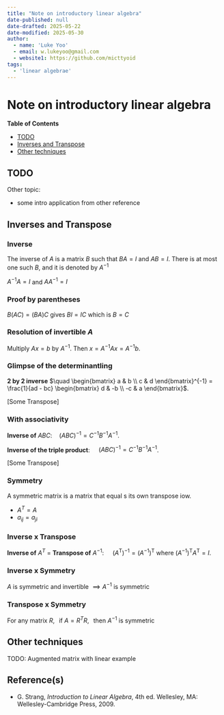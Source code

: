 ```yaml
---
title: "Note on introductory linear algebra"
date-published: null
date-drafted: 2025-05-22
date-modified: 2025-05-30
author:
  - name: 'Luke Yoo'
  - email: w.lukeyoo@gmail.com
  - website1: https://github.com/micttyoid
tags:
  - 'linear algebrae'
---
```


# Note on introductory linear algebra

**Table of Contents**
- [TODO](#todo)
- [Inverses and Transpose](#inverses-and-transpose)
- [Other techniques](#other-techniques)

## TODO

Other topic:
- some intro application from other reference

## Inverses and Transpose

### Inverse

The inverse of $A$ is a matrix $B$ such that $BA = I$ and $AB = I$.
There is at most one such $B$, and it is denoted by $A^{-1}$

$A^{-1}A = I$ and $AA^{-1} = I$

### Proof by parentheses

$B(AC) = (BA)C$ gives $BI = IC$ which is $B = C$

### Resolution of invertible $A$

Multiply $Ax = b$ by $A^{-1}$. Then $x = A^{-1}Ax = A^{-1}b$.

### Glimpse of the determinantling

**2 by 2 inverse** $\quad \begin{bmatrix} a & b \\ c & d \end{bmatrix}^{-1} = \frac{1}{ad - bc} \begin{bmatrix} d & -b \\ -c & a \end{bmatrix}$.

[Some Transpose]

### With associativity

**Inverse of** $ABC$:$\quad (ABC)^{-1} = C^{-1}B^{-1}A^{-1}$.

**Inverse of the triple product**: $\quad (ABC)^{-1} = C^{-1}B^{-1}A^{-1}$.

[Some Transpose]

### Symmetry

A symmetric matrix is a matrix that equal s its own transpose iow.
- $A^{T} = A$
- $a_{ij} = a_{ji}$

### Inverse x Transpose

**Inverse of** $A^{T}$ = **Transpose of** $A^{-1}$:
$\quad (A^\mathrm{T})^{-1} = (A^{-1})^\mathrm{T}$ where $(A^{-1})^\mathrm{T}A^\mathrm{T} = I$.

### Inverse x Symmetry

$A$ is symmetric and invertible $\implies A^{-1}$ is symmetric

### Transpose x Symmetry

For any matrix $R, \medspace$ if $A = R^{T}R, \medspace$ then $A^{-1}$ is symmetric

## Other techniques

TODO: Augmented matrix with linear example

## Reference(s)

- G. Strang, _Introduction to Linear Algebra_, 4th ed. Wellesley, MA: Wellesley-Cambridge Press, 2009.